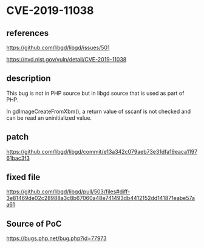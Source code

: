 # CVE-2019-11038

## references
https://github.com/libgd/libgd/issues/501

https://nvd.nist.gov/vuln/detail/CVE-2019-11038
## description

This bug is not in PHP source but in libgd source that is used as part of PHP.

In gdImageCreateFromXbm(), a return value of sscanf is not checked and can be read an uninitialized value.

## patch
https://github.com/libgd/libgd/commit/e13a342c079aeb73e31dfa19eaca119761bac3f3

## fixed file

https://github.com/libgd/libgd/pull/503/files#diff-3e81469de02c28988a3c8b67060a48e741493db4412152dd141871eabe57aa61

## Source of PoC

https://bugs.php.net/bug.php?id=77973
